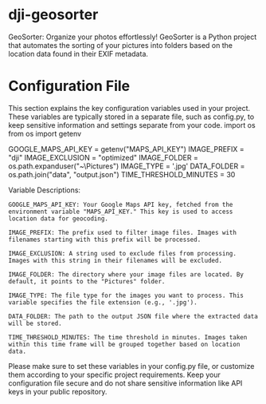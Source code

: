 # dji-geosorter
GeoSorter: Organize your photos effortlessly! GeoSorter is a Python project that automates the sorting of your pictures into folders based on the location data found in their EXIF metadata.

# Configuration File
This section explains the key configuration variables used in your project. These variables are typically stored in a separate file, such as config.py, to keep sensitive information and settings separate from your code.
import os
from os import getenv

GOOGLE_MAPS_API_KEY = getenv("MAPS_API_KEY")
IMAGE_PREFIX = "dji"
IMAGE_EXCLUSION = "optimized"
IMAGE_FOLDER = os.path.expanduser("~\\Pictures")
IMAGE_TYPE = '.jpg'
DATA_FOLDER = os.path.join("data", "output.json")
TIME_THRESHOLD_MINUTES = 30

Variable Descriptions:

    GOOGLE_MAPS_API_KEY: Your Google Maps API key, fetched from the environment variable "MAPS_API_KEY." This key is used to access location data for geocoding.

    IMAGE_PREFIX: The prefix used to filter image files. Images with filenames starting with this prefix will be processed.

    IMAGE_EXCLUSION: A string used to exclude files from processing. Images with this string in their filenames will be excluded.

    IMAGE_FOLDER: The directory where your image files are located. By default, it points to the "Pictures" folder.

    IMAGE_TYPE: The file type for the images you want to process. This variable specifies the file extension (e.g., '.jpg').

    DATA_FOLDER: The path to the output JSON file where the extracted data will be stored.

    TIME_THRESHOLD_MINUTES: The time threshold in minutes. Images taken within this time frame will be grouped together based on location data.

Please make sure to set these variables in your config.py file, or customize them according to your specific project requirements. Keep your configuration file secure and do not share sensitive information like API keys in your public repository.

